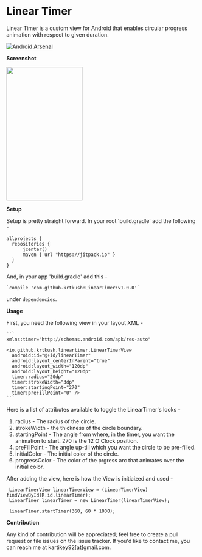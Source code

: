 # Linear Timer

Linear Timer is a custom view for Android that enables circular progress animation with respect to given duration.

[![Android Arsenal](https://img.shields.io/badge/Android%20Arsenal-Linear%20Timer-lightgrey.svg?style=social)]()

**Screenshot**

<img src="https://raw.githubusercontent.com/krtkush/LinearTimerProject/master/Screenshots/ssOne.png" width="200" height="350" />

**Setup**

Setup is pretty straight forward. 
In your root 'build.gradle' add the following - 

    allprojects {
      repositories {
          jcenter()
          maven { url "https://jitpack.io" }
      }
    }
    
 And, in your app 'build.gradle' add this - 
 
    `compile 'com.github.krtkush:LinearTimer:v1.0.0'`
under `dependencies`.

**Usage**

First, you need the following view in your layout XML - 

    ```
    xmlns:timer="http://schemas.android.com/apk/res-auto"
      
    <io.github.krtkush.lineartimer.LinearTimerView
      android:id="@+id/linearTimer"
      android:layout_centerInParent="true"
      android:layout_width="120dp"
      android:layout_height="120dp"
      timer:radius="20dp"
      timer:strokeWidth="3dp"
      timer:startingPoint="270"
      timer:preFillPoint="0" />
    ```
        
Here is a list of attributes available to toggle the LinearTimer's looks -

1. radius - The radius of the circle.
2. strokeWidth - the thickness of the circle boundary.
3. startingPoint - The angle from where, in the timer, you want the animation to start. 270 is the 12 O'Clock position.
4. preFillPoint - The angle up-till which you want the circle to be pre-filled.
5. initialColor - The initial color of the circle. 
6. progressColor - The color of the prgress arc that animates over the initial color. 

After adding the view, here is how the View is initiaized and used -

     LinearTimerView linearTimerView = (LinearTimerView) findViewById(R.id.linearTimer);
     LinearTimer linearTimer = new LinearTimer(linearTimerView);
     
     linearTimer.startTimer(360, 60 * 1000);
     
**Contribution**

Any kind of contribution will be appreciated; feel free to create a pull request or file issues on the issue tracker. If you'd like to contact me, you can reach me at kartikey92[at]gmail.com.
